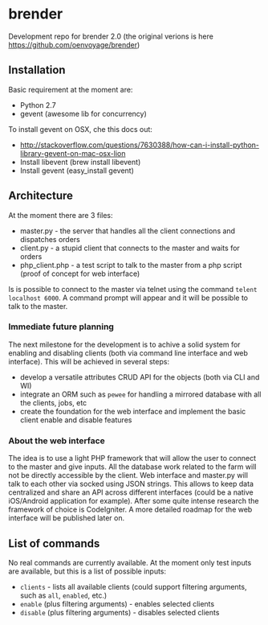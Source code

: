 brender
=======

Development repo for brender 2.0 (the original verions is here https://github.com/oenvoyage/brender)

## Installation
Basic requirement at the moment are:
* Python 2.7
* gevent (awesome lib for concurrency)

To install gevent on OSX, che this docs out:
* http://stackoverflow.com/questions/7630388/how-can-i-install-python-library-gevent-on-mac-osx-lion
* Install libevent (brew install libevent)
* Install gevent (easy_install gevent)

## Architecture
At the moment there are 3 files:
* master.py - the server that handles all the client connections and dispatches orders
* client.py - a stupid client that connects to the master and waits for orders
* php_client.php - a test script to talk to the master from a php script (proof of concept for web interface)

Is is possible to connect to the master via telnet using the command `telent localhost 6000`.
A command prompt will appear and it will be possible to talk to the master.

### Immediate future planning
The next milestone for the development is to achive a solid system for enabling and disabling clients (both via command line interface and web interface). This will be achieved in several steps:
* develop a versatile attributes CRUD API for the objects (both via CLI and WI)
* integrate an ORM such as `pewee` for handling a mirrored database with all the clients, jobs, etc
* create the foundation for the web interface and implement the basic client enable and disable features

### About the web interface
The idea is to use a light PHP framework that will allow the user to connect to the master and give inputs. All the database work related to the farm will not be directly accessible by the client. Web interface and master.py will talk to each other via socked using JSON strings.
This allows to keep data centralized and share an API across different interfaces (could be a native iOS/Android application for example).
After some quite intense research the framework of choice is CodeIgniter. A more detailed roadmap for the web interface will be published later on.

## List of commands
No real commands are currently available. At the moment only test inputs are available, but this is a list of possible inputs:
* `clients` - lists all available clients (could support filtering arguments, such as `all`, `enabled`, etc.)
* `enable` (plus filtering arguments) - enables selected clients
* `disable` (plus filtering arguments) - disables selected clients
